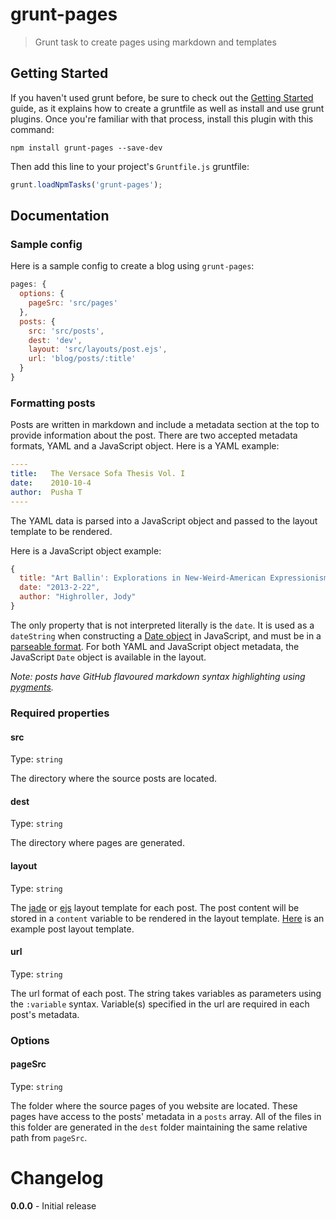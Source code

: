 # grunt-pages
> Grunt task to create pages using markdown and templates

## Getting Started
If you haven't used grunt before, be sure to check out the [Getting Started](http://gruntjs.com/getting-started) guide, as it explains how to create a gruntfile as well as install and use grunt plugins. Once you're familiar with that process, install this plugin with this command:
```shell
npm install grunt-pages --save-dev
```

Then add this line to your project's `Gruntfile.js` gruntfile:

```javascript
grunt.loadNpmTasks('grunt-pages');
```

## Documentation
### Sample config
Here is a sample config to create a blog using `grunt-pages`:
```js
pages: {
  options: {
    pageSrc: 'src/pages'
  },
  posts: {
    src: 'src/posts',
    dest: 'dev',
    layout: 'src/layouts/post.ejs',
    url: 'blog/posts/:title' 
  }
}
```
### Formatting posts
Posts are written in markdown and include a metadata section at the top to provide information about the post. There are two accepted metadata formats, YAML and a JavaScript object. Here is a YAML example:
```yaml
----
title:   The Versace Sofa Thesis Vol. I
date:    2010-10-4
author:  Pusha T
----
```
The YAML data is parsed into a JavaScript object and passed to the layout template to be rendered.

Here is a JavaScript object example:
```js
{
  title: "Art Ballin': Explorations in New-Weird-American Expressionism",
  date: "2013-2-22",
  author: "Highroller, Jody"
}
```
The only property that is not interpreted literally is the `date`. It is used as a `dateString` when constructing a [Date object](https://developer.mozilla.org/en-US/docs/JavaScript/Reference/Global_Objects/Date) in JavaScript, and must be in a [parseable format](https://developer.mozilla.org/en-US/docs/JavaScript/Reference/Global_Objects/Date/parse). For both YAML and JavaScript object metadata, the JavaScript `Date` object is available in the layout.

*Note: posts have GitHub flavoured markdown syntax highlighting using [pygments](http://pygments.org/).*

### Required properties
#### src
Type: `string`

The directory where the source posts are located.

#### dest
Type: `string`

The directory where pages are generated. 

#### layout
Type: `string`

The [jade](https://github.com/visionmedia/jade) or [ejs](https://github.com/visionmedia/ejs) layout template for each post. The post content will be stored in a `content` variable to be rendered in the layout template. [Here](https://github.com/ChrisWren/grunt-pages/blob/master/test/fixtures/ejs/layouts/post.ejs) is an example post layout template.

#### url
Type: `string`

The url format of each post. The string takes variables as parameters using the `:variable` syntax. Variable(s) specified in the url are required in each post's metadata.

### Options

#### pageSrc
Type: `string`

The folder where the source pages of you website are located. These pages have access to the posts' metadata in a `posts` array. All of the files in this folder are generated in the `dest` folder maintaining the same relative path from `pageSrc`.

# Changelog

**0.0.0** - Initial release

